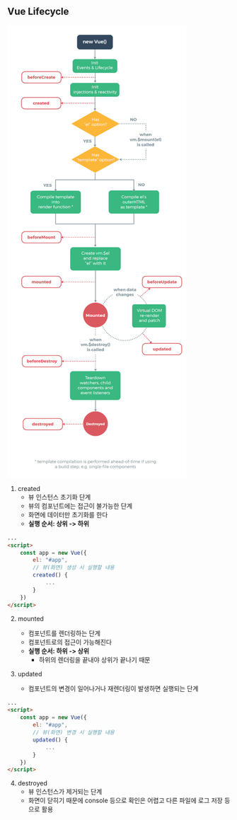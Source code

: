 ## Vue Lifecycle

![life-cycle](./img/vue_lifecycle.png)

1. created 
	- 뷰 인스턴스 초기화 단계
	- 뷰의 컴포넌트에는 접근이 불가능한 단계
	- 화면에 데이터만 초기화를 한다
	- **실행 순서: 상위 -> 하위**

```html
...
<script>
	const app = new Vue({
		el: "#app",
		// 뷰(화면) 생성 시 실행할 내용
		created() {
			...
		}
	})
</script>
```

2. mounted
	- 컴포넌트를 렌더링하는 단계
	- 컴포넌트로의 접근이 가능해진다
	- **실행 순서: 하위 -> 상위**
		- 하위의 렌더링을 끝내야 상위가 끝나기 때문

3. updated
	- 컴포넌트의 변경이 일어나거나 재렌더링이 발생하면 실행되는 단계

```html
...
<script>
	const app = new Vue({
		el: "#app",
		// 뷰(화면) 변경 시 실행할 내용
		updated() {
			...
		}
	})
</script>
```

4. destroyed
	- 뷰 인스턴스가 제거되는 단계
	- 화면이 닫히기 때문에 console 등으로 확인은 어렵고 다른 파일에 로그 저장 등으로 활용